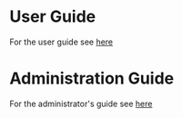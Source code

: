 
# User Guide
For the user guide see [here](user)

# Administration Guide
For the administrator's guide see [here](administration)

